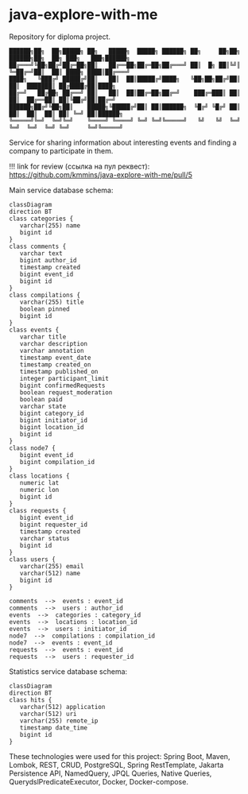 # java-explore-with-me
Repository for diploma project.

    ██████╗██╗  ██╗█████╗ ██╗   █████╗  █████╗ ██████╗ ██╗     ██╗██╗ ██████╗██╗  ██╗ ███╗   ███╗██████╗
    ██╔═══╝╚██╗██╔╝██╔═██╗██║   ██╔══██╗██╔═██╗██╔═══╝ ██║  █╗ ██║╚╝║ ╚═██╔═╝██║  ██║ ████╗ ████║██╔═══╝
    ████╗   ╚███╔╝ █████╔╝██║   ██║  ██║█████╔╝████╗   ╚██╗██╗██╔╝██║   ██║  ███████║ ██╔████╔██║████╗
    ██╔═╝   ██╔██╗ ██╔══╝ ██║   ██║  ██║██╔═██╗██╔═╝    ███╔═███║ ██║   ██║  ██╔══██║ ██║╚██╔╝██║██╔═╝
    ██████╗██╔╝╚██╗██║    █████╗╚█████╔╝██║ ██║██████╗  ╚█╔╝ ╚█╔╝ ██║   ██║  ██║  ██║ ██║ ╚═╝ ██║██████╗
    ╚═════╝╚═╝  ╚═╝╚═╝    ╚════╝ ╚════╝ ╚═╝ ╚═╝╚═════╝   ╚╝   ╚╝  ╚═╝   ╚═╝  ╚═╝  ╚═╝ ╚═╝     ╚═╝╚═════╝

Service for sharing information about interesting events and finding a company to participate in them.

!!! link for review (ссылка на пул реквест):  
https://github.com/kmmins/java-explore-with-me/pull/5

Main service database schema:
```mermaid
classDiagram
direction BT
class categories {
   varchar(255) name
   bigint id
}
class comments {
   varchar text
   bigint author_id
   timestamp created
   bigint event_id
   bigint id
}
class compilations {
   varchar(255) title
   boolean pinned
   bigint id
}
class events {
   varchar title
   varchar description
   varchar annotation
   timestamp event_date
   timestamp created_on
   timestamp published_on
   integer participant_limit
   bigint confirmedRequests
   boolean request_moderation
   boolean paid
   varchar state
   bigint category_id
   bigint initiator_id
   bigint location_id
   bigint id
}
class node7 {
   bigint event_id
   bigint compilation_id
}
class locations {
   numeric lat
   numeric lon
   bigint id
}
class requests {
   bigint event_id
   bigint requester_id
   timestamp created
   varchar status
   bigint id
}
class users {
   varchar(255) email
   varchar(512) name
   bigint id
}

comments  -->  events : event_id
comments  -->  users : author_id
events  -->  categories : category_id
events  -->  locations : location_id
events  -->  users : initiator_id
node7  -->  compilations : compilation_id
node7  -->  events : event_id
requests  -->  events : event_id
requests  -->  users : requester_id
```

Statistics service database schema:
```mermaid
classDiagram
direction BT
class hits {
   varchar(512) application
   varchar(512) uri
   varchar(255) remote_ip
   timestamp date_time
   bigint id
}
```

These technologies were used for this project: Spring Boot, Maven, Lombok, REST, CRUD, PostgreSQL, Spring RestTemplate, Jakarta Persistence API, NamedQuery, JPQL Queries, Native Queries, QuerydslPredicateExecutor, Docker, Docker-compose.